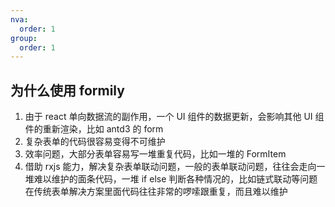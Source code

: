 ```yaml
---
nva:
  order: 1
group:
  order: 1
---
```


## 为什么使用 formily

1. 由于 react 单向数据流的副作用，一个 UI 组件的数据更新，会影响其他 UI 组件的重新渲染，比如 antd3 的 form
2. 复杂表单的代码很容易变得不可维护
3. 效率问题，大部分表单容易写一堆重复代码，比如一堆的 FormItem
4. 借助 rxjs 能力，解决复杂表单联动问题，一般的表单联动问题，往往会走向一堆难以维护的面条代码，一堆 if else 判断各种情况的，比如链式联动等问题在传统表单解决方案里面代码往往非常的啰嗦跟重复，而且难以维护
